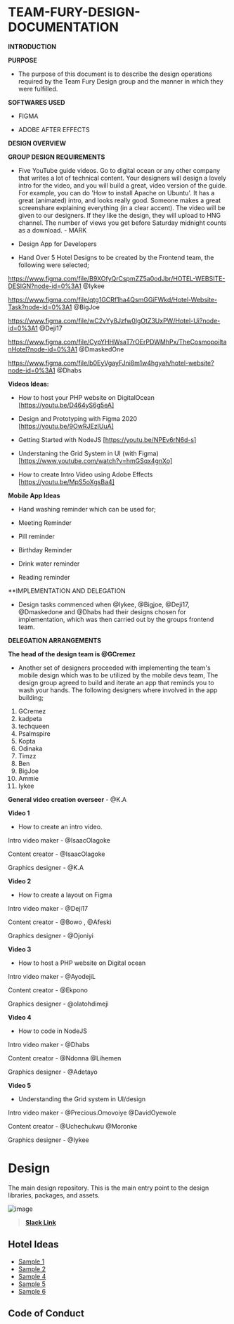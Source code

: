 # TEAM-FURY-DESIGN-DOCUMENTATION #

   **INTRODUCTION**


**PURPOSE**


 - The purpose of this document is to describe the design operations required by the Team Fury Design group and the manner in which they were fulfilled.
 
 
**SOFTWARES USED**

- FIGMA

- ADOBE AFTER EFFECTS

**DESIGN OVERVIEW**

**GROUP DESIGN REQUIREMENTS**


- Five YouTube guide videos. Go to digital ocean or any other company that writes a lot of technical content. Your designers will design a lovely intro for the video, and you will build a great, video version of the guide. For example, you can do 'How to install Apache on Ubuntu'. It has a great (animated) intro, and looks really good. Someone makes a great screenshare explaining everything (in a clear accent). The video will be given to our designers. If they like the design, they will upload to HNG channel. The number of views you get before Saturday midnight counts as a download. - MARK



- Design App for Developers



- Hand Over 5 Hotel Designs to be created by the Frontend team, the following were selected;



https://www.figma.com/file/B9XOfyQrCspmZZ5a0odJbr/HOTEL-WEBSITE-DESIGN?node-id=0%3A1 @Iykee

https://www.figma.com/file/qtg1GCRf1ha4QsmGGiFWkd/Hotel-Website-Task?node-id=0%3A1 @BigJoe

https://www.figma.com/file/wC2vYy8Jzfw0lgOtZ3UxPW/Hotel-Ui?node-id=0%3A1 @Deji17

https://www.figma.com/file/CypYHHWsaT7rOErPDWMhPx/TheCosmopoiltanHotel?node-id=0%3A1 @DmaskedOne

https://www.figma.com/file/b0EyVgayFJni8m1w4hgyah/hotel-website?node-id=0%3A1 @Dhabs



**Videos Ideas:**

- How to host your PHP website on DigitalOcean [https://youtu.be/D464yS6g5eA]

- Design and Prototyping with Figma 2020 [https://youtu.be/9OwRJEzIUuA]

- Getting Started with NodeJS [https://youtu.be/NPEv6rN6d-s]

- Understaning the Grid System in UI (with Figma) [https://www.youtube.com/watch?v=hmGSqx4gnXo]

- How to create Intro Video using Adobe Effects [https://youtu.be/MpS5oXgsBa4]


**Mobile App Ideas**


- Hand washing reminder which can be used for;

- Meeting Reminder

- Pill reminder

- Birthday Reminder

- Drink water reminder

- Reading reminder


**IMPLEMENTATION AND DELEGATION

- Design tasks commenced when @Iykee, @Bigjoe, @Deji17, @Dmaskedone and @Dhabs had their designs chosen for implementation, which was     then carried out by the groups frontend team.

 
**DELEGATION ARRANGEMENTS**


**The head of the design team is @GCremez**


- Another set of designers proceeded with implementing the team's mobile design which was to be utilized by the mobile devs team, The     design group agreed to build and iterate an app that reminds you to wash your hands. The following designers where involved in the app   building; 

 1. GCremez
 2. kadpeta
 3. techqueen
 4. Psalmspire
 5. Kopta
 6. Odinaka
 7. Timzz
 8. Ben
 9. BigJoe
10. Ammie
11. Iykee
 
 
 
 **General video creation overseer** - @K.A
 
 **Video 1**
- How to create an intro video.

Intro video maker - @IsaacOlagoke 

Content creator - @IsaacOlagoke

Graphics designer - @K.A


**Video 2**
- How to create a layout on Figma

Intro video maker - @Deji17

Content creator - @Bowo , @Afeski

Graphics designer - @Ojoniyi



 **Video 3**
- How to host a PHP website on Digital ocean

Intro video maker - @AyodejiL

Content creator - @Ekpono

Graphics designer - @olatohdimeji



 **Video 4**
- How to code in NodeJS

Intro video maker - @Dhabs

Content creator - @Ndonna @Lihemen

Graphics designer - @Adetayo



 **Video 5**
- Understanding the Grid system in UI/design

Intro video maker - @Precious.Omovoiye @DavidOyewole

Content creator - @Uchechukwu @Moronke

Graphics designer - @Iykee













# Design

The main design repository. This is the main entry point to the design libraries, packages, and assets.

![image](https://user-images.githubusercontent.com/17856665/83970742-38a11980-a8cf-11ea-959d-991b74bca486.png)

> [**Slack Link**](https://hngi7.slack.com/archives/C013K32KMRQ/p1591537539422700)

## Hotel Ideas

- [Sample 1](https://github.com/hng-teamfury-org/design/tree/dev/Design/Design1)
- [Sample 2](https://github.com/hng-teamfury-org/design/tree/dev/Design/Design2)
- [Sample 4](https://github.com/hng-teamfury-org/design/tree/dev/Design/Design4)
- [Sample 5](https://github.com/hng-teamfury-org/design/tree/dev/Design/Design5)
- [Sample 6](https://github.com/hng-teamfury-org/design/tree/dev/Design/Design6)

## Code of Conduct

